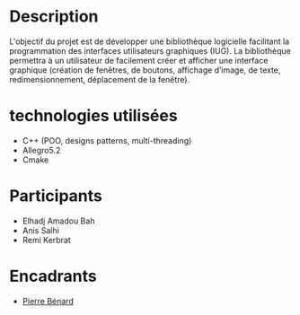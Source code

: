 # Description
L'objectif du projet est de développer une bibliothèque logicielle facilitant la programmation des interfaces utilisateurs graphiques (IUG). La bibliothèque permettra à un utilisateur de facilement créer et afficher une interface graphique (création de fenêtres, de boutons, affichage d’image, de texte, redimensionnement, déplacement de la fenêtre).

# technologies utilisées
- C++ (POO, designs patterns, multi-threading)
- Allegro5.2
- Cmake

# Participants
 - Elhadj Amadou Bah
 - Anis Salhi
 - Remi Kerbrat
 
# Encadrants
  - [Pierre Bénard](https://www.labri.fr/perso/pbenard/)
